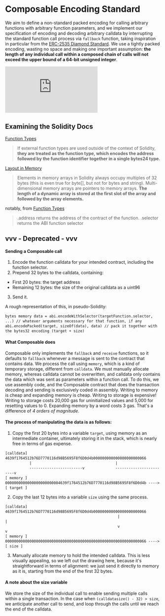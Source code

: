 # Composable Encoding Standard
We aim to define a non-standard packed encoding for calling arbitrary functions with arbitrary function parameters, and we implement our specification of encoding and decoding arbitrary calldata by interrupting the standard function call process via `fallback` function, taking inspiration in particular from the [ERC-2535 Diamond Standard](https://eips.ethereum.org/EIPS/eip-2535). We use a tightly packed encoding, wasting no space and making one important assumption: **the length of any individual call within a composed chain of calls will not exceed the upper bound of a 64-bit unsigned integer**.

![Image of Encoding](https://github.com/uclablockchain/ethonline/blob/main/docs/Composable.pdf)

## Examining the Solidity Docs
[Function Types](https://solidity.readthedocs.io/en/v0.7.4/types.html)
>If external function types are used outside of the context of Solidity, **they are treated as the function type, which encodes the address followed by the function identifier together in a single bytes24 type.**

[Layout in Memory](https://solidity.readthedocs.io/en/v0.7.4/internals/layout_in_memory.html)
>Elements in memory arrays in Solidity always occupy multiples of 32 bytes (this is even true for byte[], but not for bytes and string). Multi-dimensional memory arrays are pointers to memory arrays. **The length of a dynamic array is stored at the first slot of the array and followed by the array elements.**

notably, from [Function Types](https://solidity.readthedocs.io/en/v0.7.4/types.html)
>.address returns the address of the contract of the function.
.selector returns the ABI function selector



## vvv - Deprecated - vvv
#### Sending a Composable call

1. Encode the function calldata for your intended contract, including the function selector.
2. Prepend 32 bytes to the calldata, containing:
 - First 20 bytes: the target address
 - Remaining 12 bytes: the size of the original calldata as a uint96
3. Send it.

A rough representation of this, in pseudo-Solidity:
```
bytes memory data = abi.encodeWithSelector(targetFunction.selector, ...) // whatever arguments necessary for that function, if any
abi.encodePacked(target, sizeOf(data), data) // pack it together with the bytes32 encoding (target + size)
```

#### What Composable does

Composable only implements the `fallback` and `receive` functions, so it defaults to `fallback` whenever a message is sent to the contract that contains data. We process the call using `memory`, which is a kind of temporary storage, different from `calldata`. We must manually allocate memory, whereas calldata cannot be overwritten, and calldata only contains the data which was sent as parameters within a function call. To do this, we use assembly code, and the Composable contract that does the transaction decoding and sending is exclusively coded in assembly. Writing to memory is cheap and expanding memory is cheap. Writing to storage is expensive! Writing to storage costs 20,000 gas for uninitialized values and 5,000 for resetting values to 0. Expanding memory by a word costs 3 gas. That's a difference of _4 orders of magnitude_.

#### The process of manipulating the data is as follows:
1.   Copy the first 20 bytes into a variable `target`, using memory as an intermediate container, ultimately storing it in the stack, which is nearly free in terms of gas expense.
```
[calldata] 4639f1764512b76D7770116d98B5695F8f6D0d4b000000000000000000000066
           |                                      |
           ------------------------v              ------------------------v
[ memory ] 0000000000000000000000004639f1764512b76D7770116d98B5695F8f6D0d4b ----> [ target ]
```
2. Copy the last 12 bytes into a variable `size` using the same process.
```
[calldata] 4639f1764512b76D7770116d98B5695F8f6D0d4b000000000000000000000066
                                                   |                      |
                                                   v                      v
[ memory ] 0000000000000000000000000000000000000000000000000000000000000066 ----> [ size ]
```
3. Manually allocate memory to hold the intended calldata. This is less visually appealing, so we left out the drawing here, because it's straightforward in terms of alignment: we just send it directly to memory as it is, starting from the end of the first 32 bytes.

#### A note about the size variable
We store the size of the individual call to enable sending multiple calls within a single transaction. In the case when `(calldatasize() - 32) > size`, we anticipate another call to send, and loop through the calls until we reach the end of the calldata.
